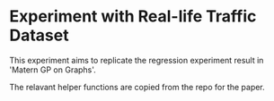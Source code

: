 # Experiment with Real-life Traffic Dataset


This experiment aims to replicate the regression experiment result in 'Matern GP on Graphs'.

The relavant helper functions are copied from the repo for the paper.